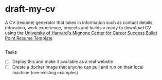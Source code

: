 # draft-my-cv
A CV (resume) generator that takes in information such as contact details, education, work experience, projects and builds a ready to download CV using the [University of Harvard's Mignone Center for Career Success Bullet Point Resume Template](https://careerservices.fas.harvard.edu/resources/bullet-point-resume-template/).
##
Tasks
- [ ] Deploy this and make it available as a real webstie
- [ ] Create a docker image that anyone can pull and run on their local machine (see existing examples)
